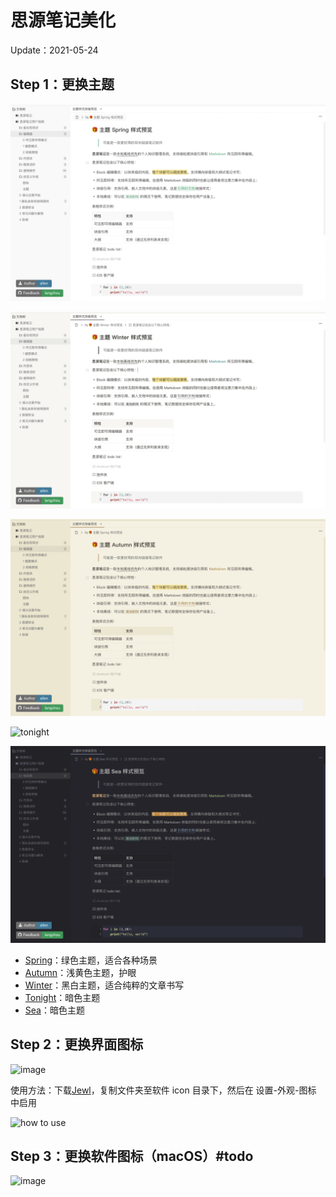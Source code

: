 # 思源笔记美化

Update：2021-05-24

## Step 1：更换主题

![spring](https://raw.githubusercontent.com/langzhou/spring-theme-for-siyuan/main/preview.png)

![winter](https://raw.githubusercontent.com/langzhou/winter-theme-for-siyuan/main/preview.png)

![autumn](https://raw.githubusercontent.com/langzhou/autumn-theme-for-siyuan/main/preview.png)

![tonight](https://raw.githubusercontent.com/langzhou/tonight-theme-for-siyuan/main/preview.png)

![sea](https://raw.githubusercontent.com/langzhou/sea-theme-for-siyuan/main/preview.png)


- [Spring](https://github.com/langzhou/spring-theme-for-siyuan)：绿色主题，适合各种场景
- [Autumn](https://github.com/langzhou/autumn-theme-for-siyuan)：浅黄色主题，护眼
- [Winter](https://github.com/langzhou/winter-theme-for-siyuan)：黑白主题，适合纯粹的文章书写
- [Tonight](https://github.com/langzhou/tonight-for-siyuan)：暗色主题
- [Sea](https://github.com/langzhou/sea-theme-for-siyuan)：暗色主题


## Step 2：更换界面图标
![image](https://user-images.githubusercontent.com/6987229/118349897-20795600-b586-11eb-822d-72119bdc7f57.png)


使用方法：下载[Jewl](https://github.com/langzhou/siyuan-note/tree/main/jewel)，复制文件夹至软件 icon 目录下，然后在 设置-外观-图标 中启用

![how to use](https://raw.githubusercontent.com/langzhou/siyuan-note/main/how%20to%20use.png)

## Step 3：更换软件图标（macOS）#todo

![image](https://user-images.githubusercontent.com/6987229/118743860-cb8b5780-b885-11eb-9f6f-834d4eee9b8f.png)


